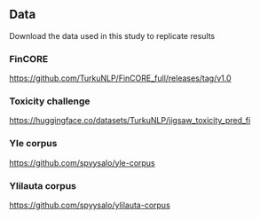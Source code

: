 ## Data

Download the data used in this study to replicate results

### FinCORE

https://github.com/TurkuNLP/FinCORE_full/releases/tag/v1.0

### Toxicity challenge

https://huggingface.co/datasets/TurkuNLP/jigsaw_toxicity_pred_fi

### Yle corpus

https://github.com/spyysalo/yle-corpus

### Ylilauta corpus

https://github.com/spyysalo/ylilauta-corpus
